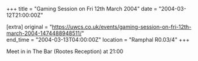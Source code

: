 +++
title = "Gaming Session on Fri 12th March 2004"
date = "2004-03-12T21:00:00Z"

[extra]
original = "https://uwcs.co.uk/events/gaming-session-on-fri-12th-march-2004-1474488948511/"    
end_time = "2004-03-13T04:00:00Z"
location = "Ramphal R0.03/4"
+++

Meet in in The Bar (Rootes Reception) at 21:00

